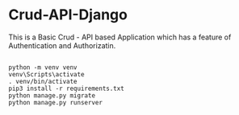 # Crud-API-Django
This is a Basic Crud - API based Application which has a feature of Authentication and Authorizatin.

```shell

python -m venv venv
venv\Scripts\activate
. venv/bin/activate
pip3 install -r requirements.txt
python manage.py migrate
python manage.py runserver

```
